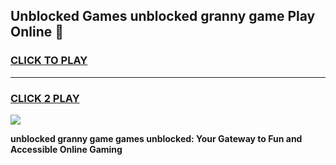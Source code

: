 
## Unblocked Games unblocked granny game Play Online 👋
<h3>
<a href="https://news.freeplayer.one?title=unblocked_granny_game&ref=17F">CLICK TO PLAY</a></h3>
<hr>

<h3>
<a href="https://news.freeplayer.one?title=unblocked_granny_game&ref=17F">CLICK 2 PLAY</a>
  
</h3>

<a href="https://news.freeplayer.one?title=unblocked_granny_game&ref=17F/"><img src="https://clearcache.store/games.png"></a>


**unblocked granny game games unblocked: Your Gateway to Fun and Accessible Online Gaming**
